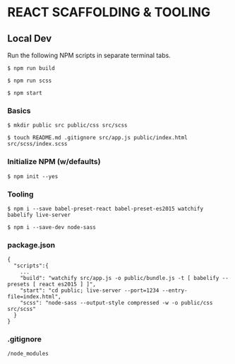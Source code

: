 # REACT SCAFFOLDING & TOOLING

## Local Dev
Run the following NPM scripts in separate terminal tabs.
```
$ npm run build
```
```
$ npm run scss
```
```
$ npm start
```

### Basics
```
$ mkdir public src public/css src/scss
```
```
$ touch README.md .gitignore src/app.js public/index.html src/scss/index.scss
```
### Initialize NPM (w/defaults)
```
$ npm init --yes
```

### Tooling
```
$ npm i --save babel-preset-react babel-preset-es2015 watchify babelify live-server
```
```
$ npm i --save-dev node-sass
```
### package.json
```
{
  "scripts":{
    ...
    "build": "watchify src/app.js -o public/bundle.js -t [ babelify --presets [ react es2015 ] ]",
    "start": "cd public; live-server --port=1234 --entry-file=index.html",
    "scss": "node-sass --output-style compressed -w -o public/css src/scss"
  }
}
```

### .gitignore
```
/node_modules
```
